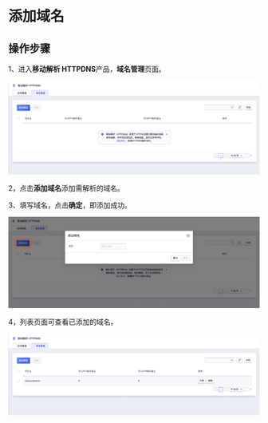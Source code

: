 # 添加域名

## 操作步骤

1、进入**移动解析 HTTPDNS**产品，**域名管理**页面。

![](/images/createhost1.png)

2，点击**添加域名**添加需解析的域名。

3、填写域名，点击**确定**，即添加成功。

![](/images/createhost2.png)

4，列表页面可查看已添加的域名。

![](/images/createhost3.png)

